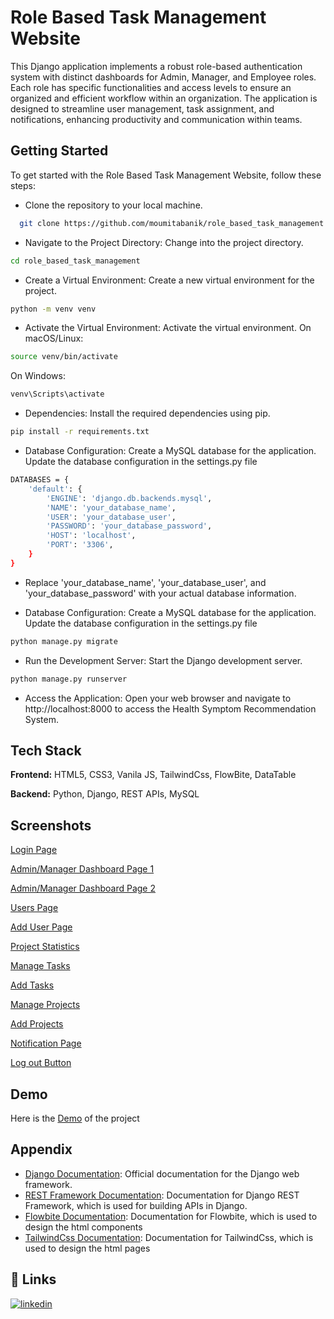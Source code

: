 
# Role Based Task Management Website

This Django application implements a robust role-based authentication system with distinct dashboards for Admin, Manager, and Employee roles. Each role has specific functionalities and access levels to ensure an organized and efficient workflow within an organization. The application is designed to streamline user management, task assignment, and notifications, enhancing productivity and communication within teams.



## Getting Started

To get started with the Role Based Task Management Website, follow these steps:

- Clone the repository to your local machine.
```bash
  git clone https://github.com/moumitabanik/role_based_task_management.git

```
- Navigate to the Project Directory: Change into the project directory.
```bash
cd role_based_task_management
```
- Create a Virtual Environment: Create a new virtual environment for the project.
``` bash
python -m venv venv
```
- Activate the Virtual Environment: Activate the virtual environment.
On macOS/Linux:
``` bash
source venv/bin/activate
```
On Windows:
```bash
venv\Scripts\activate
```
- Dependencies: Install the required dependencies using pip.
```bash
pip install -r requirements.txt
```
- Database Configuration: Create a MySQL database for the application. Update the database configuration in the settings.py file
```bash
DATABASES = {
    'default': {
        'ENGINE': 'django.db.backends.mysql',
        'NAME': 'your_database_name',
        'USER': 'your_database_user',
        'PASSWORD': 'your_database_password',
        'HOST': 'localhost',
        'PORT': '3306',
    }
}
```
- Replace 'your_database_name', 'your_database_user', and 'your_database_password' with your actual database information.

- Database Configuration: Create a MySQL database for the application. Update the database configuration in the settings.py file
```bash
python manage.py migrate
```
- Run the Development Server: Start the Django development server.
```bash
python manage.py runserver
```
- Access the Application: Open your web browser and navigate to http://localhost:8000 to access the Health Symptom Recommendation System.
## Tech Stack

**Frontend:** HTML5, CSS3, Vanila JS, TailwindCss, FlowBite, DataTable

**Backend:** Python, Django, REST APIs, MySQL


## Screenshots

[Login Page](https://drive.google.com/file/d/1WD6BwDKBur2bi4QqXzycPhdjbX2VGExd/view?usp=drive_link)

[Admin/Manager Dashboard Page 1](https://drive.google.com/file/d/1nbWmgyWGVBEcQWwkr1n_WtfHYX2LIGpN/view?usp=drive_link)

[Admin/Manager Dashboard Page 2](https://drive.google.com/file/d/1cVL_4TZzq11Cet9T_N7S0LGyGrGYci8d/view?usp=drive_link)

[Users Page](https://drive.google.com/file/d/1EE9cGiLAxe6pNnMRkOMDUnDWTo-ul7YD/view?usp=drive_link)

[Add User Page](https://drive.google.com/file/d/1KtoKbCtFyw3OZ9m7ztwKgHnjxGpPkTcs/view?usp=drive_link)

[Project Statistics](https://drive.google.com/file/d/1xVUCUp_O3LZ0OL1JkrYbu4hN-o8P7i83/view?usp=drive_link)

[Manage Tasks](https://drive.google.com/file/d/18ENskGK9uHzeFxr1tk7PzztKfSNuxUU3/view?usp=drive_link)

[Add Tasks](https://drive.google.com/file/d/1cbH1dWywVx4VWOnS4TkCV8Mv_gOBpZpH/view?usp=drive_link)

[Manage Projects](https://drive.google.com/file/d/1MNEJG1zZutvvLwIJxzKRagP2VHpWv1jh/view?usp=drive_link)

[Add Projects](https://drive.google.com/file/d/1DS_O4-LK1wRd7YfQ7-Vb1ZpSvTsw9-tt/view?usp=drive_link)

[Notification Page](https://drive.google.com/file/d/1t7E_NJejs0YCE93bf-oi-5KWujRL4Zdu/view?usp=drive_link)

[Log out Button](https://drive.google.com/file/d/1TW2F9HW5Q-7BMsffNLaiTPuLIfvat3L4/view?usp=drive_link)

## Demo

Here is the [Demo](https://drive.google.com/file/d/123XQ9qLy3qLLTGWnAb33-hKRImIReeup/view?usp=drive_link) of the project 


## Appendix

- [Django Documentation](https://docs.djangoproject.com/en/5.0/): Official documentation for the Django web framework.
- [REST Framework Documentation](https://www.django-rest-framework.org/): Documentation for Django REST Framework, which is used for building APIs in Django.
- [Flowbite Documentation](https://flowbite.com/): Documentation for Flowbite, which is used to design the html components
- [TailwindCss Documentation](https://tailwindcss.com/docs/installation): Documentation for TailwindCss, which is used to design the html pages
## 🔗 Links
[![linkedin](https://img.shields.io/badge/linkedin-0A66C2?style=for-the-badge&logo=linkedin&logoColor=white)](https://www.linkedin.com/in/moumita-banik/)

